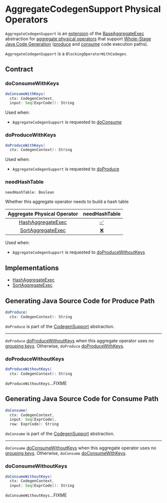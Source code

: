 # AggregateCodegenSupport Physical Operators

`AggregateCodegenSupport` is an [extension](#contract) of the [BaseAggregateExec](BaseAggregateExec.md) abstraction for [aggregate physical operators](#implementations) that support [Whole-Stage Java Code Generation](../whole-stage-code-generation/index.md) ([produce](#doProduce) and [consume](#doConsume) code execution paths).

`AggregateCodegenSupport` is a `BlockingOperatorWithCodegen`.

## Contract

### <span id="doConsumeWithKeys"> doConsumeWithKeys

```scala
doConsumeWithKeys(
  ctx: CodegenContext,
  input: Seq[ExprCode]): String
```

Used when:

* `AggregateCodegenSupport` is requested to [doConsume](#doConsume)

### <span id="doProduceWithKeys"> doProduceWithKeys

```scala
doProduceWithKeys(
  ctx: CodegenContext): String
```

Used when:

* `AggregateCodegenSupport` is requested to [doProduce](#doProduce)

### <span id="needHashTable"> needHashTable

```scala
needHashTable: Boolean
```

Whether this aggregate operator needs to build a hash table

| Aggregate Physical Operator | needHashTable |
| :-------------------------: | :--------------: |
| [HashAggregateExec](HashAggregateExec.md) | [:white_check_mark:](HashAggregateExec.md#needHashTable) |
| [SortAggregateExec](SortAggregateExec.md) | [❌](HashAggregateExec.md#needHashTable) |

Used when:

* `AggregateCodegenSupport` is requested to [doProduceWithoutKeys](#doProduceWithoutKeys)

## Implementations

* [HashAggregateExec](HashAggregateExec.md)
* [SortAggregateExec](SortAggregateExec.md)

## <span id="doProduce"> Generating Java Source Code for Produce Path

```scala
doProduce(
  ctx: CodegenContext): String
```

`doProduce` is part of the [CodegenSupport](CodegenSupport.md#doProduce) abstraction.

---

`doProduce` [doProduceWithoutKeys](#doProduceWithoutKeys) when this aggregate operator uses no [grouping keys](BaseAggregateExec.md#groupingExpressions). Otherwise, `doProduce` [doProduceWithKeys](#doProduceWithKeys).

### <span id="doProduceWithoutKeys"> doProduceWithoutKeys

```scala
doProduceWithoutKeys(
  ctx: CodegenContext): String
```

`doProduceWithoutKeys`...FIXME

## <span id="doConsume"> Generating Java Source Code for Consume Path

```scala
doConsume(
  ctx: CodegenContext,
  input: Seq[ExprCode],
  row: ExprCode): String
```

`doConsume` is part of the [CodegenSupport](CodegenSupport.md#doConsume) abstraction.

---

`doConsume` [doConsumeWithoutKeys](#doConsumeWithoutKeys) when this aggregate operator uses no [grouping keys](BaseAggregateExec.md#groupingExpressions). Otherwise, `doConsume` [doConsumeWithKeys](#doConsumeWithKeys).

### <span id="doConsumeWithoutKeys"> doConsumeWithoutKeys

```scala
doConsumeWithoutKeys(
  ctx: CodegenContext,
  input: Seq[ExprCode]): String
```

`doConsumeWithoutKeys`...FIXME
